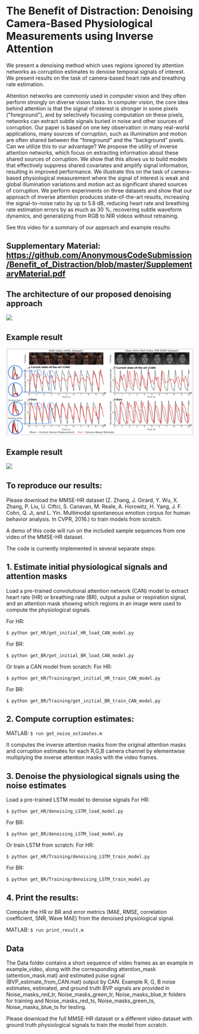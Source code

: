 # The Benefit of Distraction: Denoising Camera-Based Physiological Measurements using Inverse Attention
We present a denoising method which uses regions ignored by attention networks as corruption estimates to denoise temporal signals of interest. We present results on the task of camera-based heart rate and breathing rate estimation. 

Attention networks are commonly used in computer vision and they often perform strongly on diverse vision tasks. In computer vision, the core idea behind attention is that the signal of interest is stronger in some pixels ("foreground"), and by selectively focusing computation on these pixels, networks can extract subtle signals buried in noise and other sources of corruption. Our paper is based on one key observation: in many real-world applications, many sources of corruption, such as illumination and motion are often shared between the "foreground" and the "background" pixels. Can we utilize this to our advantage? We propose the utility of inverse attention networks, which focus on extracting information about these shared sources of corruption. We show that this allows us to build models that effectively suppress shared covariates and amplify signal information, resulting in improved performance. We illustrate this on the task of camera-based physiological measurement where the signal of interest is weak and global illumination variations and motion act as significant shared sources of corruption. We perform experiments on three datasets and show that our approach of inverse attention produces state-of-the-art results, increasing the signal-to-noise ratio by up to 5.8 dB, reducing heart rate and breathing rate estimation errors by as much as 30 %, recovering subtle waveform dynamics, and generalizing from RGB to NIR videos without retraining. 

See this video for a summary of our approach and example results: 




## Supplementary Material: https://github.com/AnonymousCodeSubmission/Benefit_of_Distraction/blob/master/SupplementaryMaterial.pdf

## The architecture of our proposed denoising approach
<img src = Data/denoising_architecture8_corr.png>

## Example result
<img src = Data/Overview.png>

## Example result
<img src = Data/Masks_Examples4_corr.png>

## To reproduce our results:

Please download the MMSE-HR dataset (Z. Zhang, J. Girard, Y. Wu, X. Zhang, P. Liu, U. Ciftci, S. Canavan, M. Reale, A. Horowitz, H. Yang, J. F. Cohn, Q. Ji, and L. Yin. Multimodal spontaneous emotion corpus for human behavior analysis. In CVPR, 2016.) to train models from scratch.

A demo of this code will run on the included sample sequences from one video of the MMSE-HR dataset.

The code is currently implemented in several separate steps:

## 1. Estimate initial physiological signals and attention masks

Load a pre-trained convolutional attention network (CAN) model to extract heart rate (HR) or breathing rate (BR), output a pulse or respiration signal, and an attention mask showing which regions in an image were used to compute the physiological signals.

For HR:
```
$ python get_HR/get_initial_HR_load_CAN_model.py
```

For BR:
```
$ python get_BR/get_initial_BR_load_CAN_model.py
```

Or train a CAN model from scratch:
For HR:
```
$ python get_HR/Training/get_initial_HR_train_CAN_model.py
```

For BR:
```
$ python get_BR/Training/get_initial_BR_train_CAN_model.py
```

## 2. Compute corruption estimates:

MATLAB: 
```$ run get_noise_estimates.m```

It computes the inverse attention masks from the original attention masks and corruption estimates for each R,G,B camera channel by elementwise multiplying the inverse attention masks with the video frames.

## 3. Denoise the physiological signals using the noise estimates

Load a pre-trained LSTM model to denoise signals
For HR:
```
$ python get_HR/denoising_LSTM_load_model.py
```

For BR:
```
$ python get_BR/denoising_LSTM_load_model.py
```

Or train LSTM from scratch:
For HR:
```
$ python get_HR/Training/denoising_LSTM_train_model.py
```

For BR:
```
$ python get_BR/Training/denoising_LSTM_train_model.py
```

## 4. Print the results:

Compute the HR or BR and error metrics (MAE, RMSE, correlation coefficient, SNR, Wave MAE) from the denoised physiological signal. 

MATLAB: 
```$ run print_result.m```

## Data
The Data folder contains a short sequence of video frames as an example in example_video, along with the corresponding attention_mask (attention_mask.mat) and estimated pulse signal (BVP_estimate_from_CAN.mat) output by CAN. Example R, G, B noise estimates, estimated, and ground truth BVP signals are provided in Noise_masks_red_tr, Noise_masks_green_tr, Noise_masks_blue_tr folders for training and Noise_masks_red_ts, Noise_masks_green_ts, Noise_masks_blue_ts for testing. 

Please download the full MMSE-HR dataset or a different video dataset with ground truth physiological signals to train the model from scratch. 

